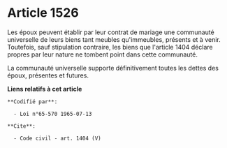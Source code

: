 # Article 1526

Les époux peuvent établir par leur contrat de mariage une communauté universelle de leurs biens tant meubles qu'immeubles,
présents et à venir. Toutefois, sauf stipulation contraire, les biens que l'article 1404 déclare propres par leur nature ne
tombent point dans cette communauté. 

La communauté universelle supporte définitivement toutes les dettes des époux, présentes et futures.

**Liens relatifs à cet article**

	**Codifié par**:

	  - Loi n°65-570 1965-07-13

	**Cite**:

	  - Code civil - art. 1404 (V)
